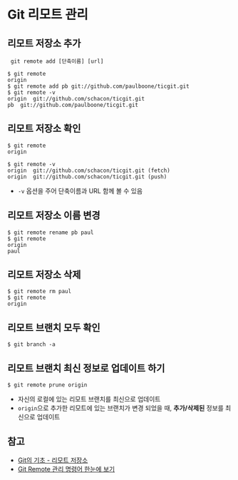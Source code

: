 # Git 리모트 관리

## 리모트 저장소 추가
` git remote add [단축이름] [url]`
```
$ git remote
origin
$ git remote add pb git://github.com/paulboone/ticgit.git
$ git remote -v
origin  git://github.com/schacon/ticgit.git
pb  git://github.com/paulboone/ticgit.git
```

## 리모트 저장소 확인
```
$ git remote
origin
```
```
$ git remote -v
origin  git://github.com/schacon/ticgit.git (fetch)
origin  git://github.com/schacon/ticgit.git (push)
```
- `-v` 옵션을 주어 단축이름과 URL 함께 볼 수 있음

## 리모트 저장소 이름 변경
```
$ git remote rename pb paul
$ git remote
origin
paul
```

## 리모트 저장소 삭제
```
$ git remote rm paul
$ git remote
origin
```

## 리모트 브랜치 모두 확인
```
$ git branch -a
```

## 리모트 브랜치 최신 정보로 업데이트 하기
```
$ git remote prune origin
```
- 자신의 로컬에 있는 리모트 브랜치를 최신으로 업데이트
- `origin`으로 추가한 리모트에 있는 브랜치가 변경 되었을 때, **추가/삭제된** 정보를 최신으로 업데이트


## 참고
- [Git의 기초 - 리모트 저장소](https://git-scm.com/book/ko/v1/Git의-기초-리모트-저장소)
- [Git Remote 관리 명령어 한눈에 보기](https://webisfree.com/2016-12-16/git-remote-관리-명령어-한눈에-보기)